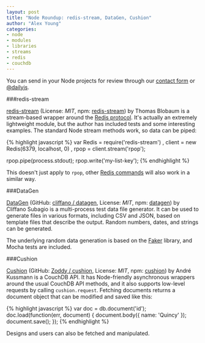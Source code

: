 ```yaml
---
layout: post
title: "Node Roundup: redis-stream, DataGen, Cushion"
author: "Alex Young"
categories:
- node
- modules
- libraries
- streams
- redis
- couchdb
---
```


<div class="intro">
You can send in your Node projects for review through our <a href="/contact.html">contact form</a> or <a href="http://twitter.com/dailyjs">@dailyjs</a>.
</div>

###redis-stream

[redis-stream](https://github.com/tblobaum/redis-stream) (License: _MIT_, npm: [redis-stream](https://npmjs.org/package/redis-stream)) by Thomas Blobaum is a stream-based wrapper around the [Redis protocol](http://redis.io/topics/protocol).  It's actually an extremely lightweight module, but the author has included tests and some interesting examples.  The standard Node stream methods work, so data can be piped:

{% highlight javascript %}
var Redis = require('redis-stream')
  , client = new Redis(6379, localhost, 0)
  , rpop = client.stream('rpop');

rpop.pipe(process.stdout);
rpop.write('my-list-key');
{% endhighlight %}

This doesn't just apply to `rpop`, other [Redis commands](http://redis.io/commands) will also work in a similar way.

###DataGen

[DataGen](http://blog.cliffano.com/2012/07/08/datagen-generate-large-test-data-files-like-a-boss/) (GitHub: [cliffano / datagen](https://github.com/cliffano/datagen), License: _MIT_, npm: [datagen](https://npmjs.org/package/datagen)) by Cliffano Subagio is a multi-process test data file generator.  It can be used to generate files in various formats, including CSV and JSON, based on template files that describe the output.  Random numbers, dates, and strings can be generated.

The underlying random data generation is based on the [Faker](https://npmjs.org/package/Faker) library, and Mocha tests are included.


###Cushion

[Cushion](http://zoddy.github.com/cushion/) (GitHub: [Zoddy / cushion](https://github.com/Zoddy/cushion), License: _MIT_, npm: [cushion](https://npmjs.org/package/cushion)) by André Kussmann is a CouchDB API.  It has Node-friendly asynchronous wrappers around the usual CouchDB API methods, and it also supports low-level requests by calling `cushion.request`.
Fetching documents returns a document object that can be modified and saved like this:

{% highlight javascript %}
var doc = db.document('id');
doc.load(function(err, document) {
  document.body({ name: 'Quincy' });
  document.save();
});
{% endhighlight %}

Designs and users can also be fetched and manipulated.
